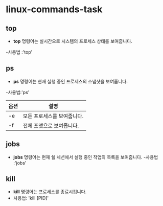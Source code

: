 # linux-commands-task

## top

 - **top** 명령어는 실시간으로 시스템의 프로세스 상태를 보여줍니다.

-사용법 :'top'



## ps

- **ps** 명령어는 현재 실행 중인 프로세스의 스냅샷을 보여줍니다.

-사용법:'ps'

| 옵션 | 설명 |
|------|------|
| -e   | 모든 프로세스를 보여줍니다. |
| -f   | 전체 포맷으로 보여줍니다. |





## jobs

- **jobs** 명령어는 현재 쉘 세션에서 실행 중인 작업의 목록을 보여줍니다.
-사용법 :'jobs'


## kill
- **kill** 명령어는 프로세스를 종료시킵니다.
- 사용법: 'kill [PID]'
